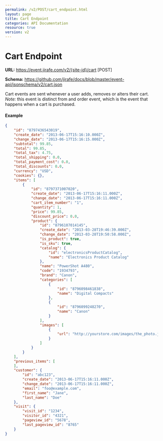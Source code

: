 ```yaml
---
permalink: /v2/POST/cart_endpoint.html
layout: page
title: Cart Endpoint
categories: API Documentation
resource: true
version: v2
---
```


# Cart Endpoint
**URL:** https://event.jirafe.com/v2/{site-id}/cart [POST]

**Schema:** https://github.com/jirafe/docs/blob/master/event-api/jsonschema/v2/cart.json

Cart events are sent whenever a user adds, removes or alters their cart. *Note:* this event is distinct from and order event, which is the event that happens when a cart is purchased.

#### Example
```json
{
    "id": "8797436543019",
    "create_date": "2013-06-17T15:16:10.000Z",
    "change_date": "2013-06-17T15:16:15.000Z",
    "subtotal": 99.85,
    "total": 99.85,
    "total_tax": 4.75,
    "total_shipping": 0.0,
    "total_payment_cost": 0.0,
    "total_discounts": 0.0,
    "currency": "USD",
    "cookies": {},
    "items": [
        {
            "id": "8797371007020",
            "create_date": "2013-06-17T15:16:11.000Z",
            "change_date": "2013-06-17T15:16:11.000Z",
            "cart_item_number": "1",
            "quantity": 1,
            "price": 99.85,
            "discount_price": 0.0,
            "product": {
                "id": "8796107014145",
                "create_date": "2013-03-28T19:46:39.000Z",
                "change_date": "2013-03-28T19:50:58.000Z",
                "is_product": true,
                "is_sku": true,
                "catalog": {
                    "id": "electronicsProductCatalog",
                    "name": "Electronics Product Catalog"
                },
                "name": "PowerShot A480",
                "code": "1934793",
                "brand": "Canon",
                "categories": [
                    {
                        "id": "8796098461838",
                        "name": "Digital Compacts"
                    },
                    {
                        "id": "8796099248270",
                        "name": "Canon"
                    }
                ],
                "images": [
                    {
                        "url": "http://yourstore.com/images/the_photo.jpg"
                    }
                ]
            }
        }
    ],
    "previous_items": [
    ],
    "customer": {
        "id": "abc123",
        "create_date": "2013-06-17T15:16:11.000Z",
        "change_date": "2013-06-17T15:16:11.000Z",
        "email": "foo@example.com",
        "first_name": "Jane",
        "last_name": "Doe"
    },
    "visit": {
        "visit_id": "1234",
        "visitor_id": "4321",
        "pageview_id": "5678",
        "last_pageview_id": "8765"
    }
}
```